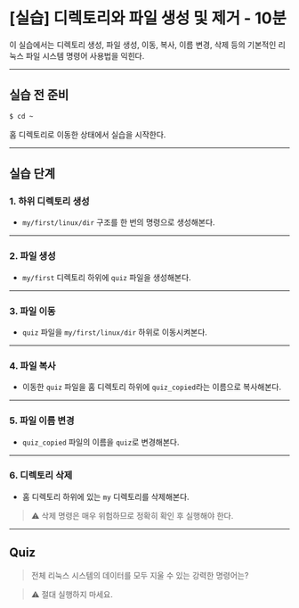 # [실습] 디렉토리와 파일 생성 및 제거 - 10분

이 실습에서는 디렉토리 생성, 파일 생성, 이동, 복사, 이름 변경, 삭제 등의 기본적인 리눅스 파일 시스템 명령어 사용법을 익힌다.

---

## 실습 전 준비

```bash
$ cd ~
```

홈 디렉토리로 이동한 상태에서 실습을 시작한다.

---

## 실습 단계

### 1. 하위 디렉토리 생성

- `my/first/linux/dir` 구조를 한 번의 명령으로 생성해본다.


---

### 2. 파일 생성

- `my/first` 디렉토리 하위에 `quiz` 파일을 생성해본다.


---

### 3. 파일 이동

- `quiz` 파일을 `my/first/linux/dir` 하위로 이동시켜본다.


---

### 4. 파일 복사

- 이동한 `quiz` 파일을 홈 디렉토리 하위에 `quiz_copied`라는 이름으로 복사해본다.


---

### 5. 파일 이름 변경

- `quiz_copied` 파일의 이름을 `quiz`로 변경해본다.


---

### 6. 디렉토리 삭제

- 홈 디렉토리 하위에 있는 `my` 디렉토리를 삭제해본다.


> ⚠️ 삭제 명령은 매우 위험하므로 정확히 확인 후 실행해야 한다.

---

## Quiz

> 전체 리눅스 시스템의 데이터를 모두 지울 수 있는 강력한 명령어는?

> ⚠️ 절대 실행하지 마세요.
